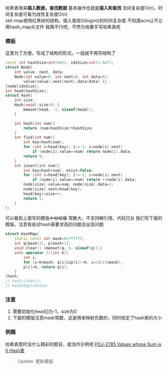 哈希表用来**插入数据，查找数据**
基本操作也就是**插入和查找**
空间复杂度O(n)，时间复杂度可看为线性复杂度O(n)
<br />
std::map使用红黑树的结构，插入查找O(log(n))的时间复杂度
不知道acm让不让用hash_map头文件
我猜不行吧，不然为啥要手写哈希表呢

### 模板
这里为了方便，写成了结构的形式，一般就不用写结构了
```cpp
const int hashSize=int(4e5), idxSize=int(1.6e7);
struct Node{
    int value, next, data;
    Node(int value=0, int next=0, int data=0):
        value(value),next(next),data(data) {}
}node[idxSize];
int head[hashSize];
struct Hash{
    int size;
    Hash(void):size(0) {
        memset(head, -1, sizeof(head));
    }

    int hash(int num){
        return (num+hashSize)%hashSize;
    }
    int find(int num){
        int key=hash(num);
        for (int i=head[key]; i!=-1; i=node[i].next)
            if (node[i].value==num) return node[i].data;
        return 0;
    }
    int insert(int num){
        int key=hash(num), exist=false;
        for (int i=head[key]; i!=-1; i=node[i].next)
            if (node[i].value==num) return ++node[i].data;
        node[size].value=num; node[size].data=1;
        node[size].next=head[key];
        head[key]=size++;
        return 1;
    }
};

```

可以看到上面写的模版~~十分垃圾~~
常数大，不支持解引用，代码冗长
我们写下面的模版，注意有些对hash表要求高的问题会出现问题
```cpp
struct HashMap{
    static const int mask=0x7fffff;
    int q[mask+1], p[mask+1];
    void clear() {memset(q, 0, sizeof(q));}
    int& operator [](int k){
        int i;
        for (i=k&mask; q[i]&&p[i]!=k; i=(i+1)&mask);
        p[i]=k; return q[i];
    }
}hash;
// hash.clear();
// hash[Key]=Value;
```

### 注意
1. 需要初始化head[]为-1，size为0
2. 下面的模版注意mask常数，这是用来映射负数的，同时规定了hash表的大小

### 例题
哈希表暂时没什么精彩的题目，就当作示例吧
[POJ-2785 Values whose Sum is 0 Hash表](http://www.cnblogs.com/tanglizi/p/8455442.html)

> Update: 更新模版
